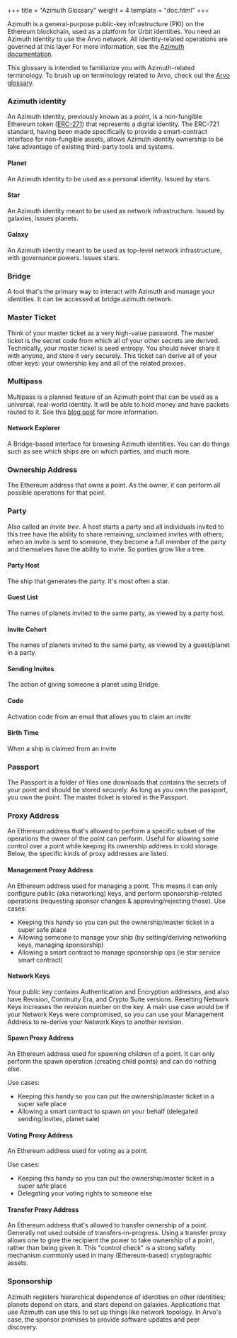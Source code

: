 +++
title = "Azimuth Glossary"
weight = 4
template = "doc.html"
+++


Azimuth is a general-purpose public-key infrastructure (PKI) on the Ethereum blockchain, used as a platform for Urbit identities. You need an Azimuth identity to use the Arvo network. All identity-related operations are governed at this layer For more information, see the [Azimuth documentation](https://urbit.org/docs/concepts/azimuth/).

This glossary is intended to familiarize you with Azimuth-related terminology. To brush up on terminology related to Arvo, check out the [Arvo glossary](../arvo-glossary).

### Azimuth identity

An Azimuth identity, previously known as a _point_, is a non-fungible Ethereum token ([ERC-271](https://medium.com/@brenn.a.hill/noobs-guide-to-understanding-erc-20-vs-erc-721-tokens-d7f5657a4ee7)) that represents a digital identity. The ERC-721 standard, having been made specifically to provide a smart-contract interface for non-fungible assets, allows Azimuth identity ownership to be take advantage of existing third-party tools and systems.

#### Planet

An Azimuth identity to be used as a personal identity. Issued by stars.

#### Star

An Azimuth identity meant to be used as network infrastructure. Issued by galaxies, issues planets.

#### Galaxy

An Azimuth identity meant to be used as top-level network infrastructure, with governance powers. Issues stars.

### Bridge

A tool that's the primary way to interact with Azimuth and manage your identities. It can be accessed at bridge.azimuth.network.

### Master Ticket

Think of your master ticket as a very high-value password. The master ticket is the secret code from which all of your other secrets are derived. Technically, your master ticket is seed entropy. You should never share it with anyone, and store it very securely. This ticket can derive all of your other keys: your ownership key and all of the related proxies.

### Multipass

Multipass is a planned feature of an Azimuth point that can be used as a universal, real-world identity. It will be able to hold money and have packets routed to it. See this [blog post](https://urbit.org/posts/azimuth-as-multipass/) for more information.

#### Network Explorer

A Bridge-based interface for browsing Azimuth identities. You can do things such as see which ships are on which parties, and much more.

### Ownership Address

The Ethereum address that owns a point. As the owner, it can perform all possible operations for that point.

### Party

Also called an _invite tree_. A host starts a party and all individuals invited to this tree have the ability to share remaining, unclaimed invites with others; when an invite is sent to someone, they become a full member of the party and themselves have the ability to invite. So parties grow like a tree.

#### Party Host

The ship that generates the party. It's most often a star.

#### Guest List

The names of planets invited to the same party, as viewed by a party host.

#### Invite Cohort

The names of planets invited to the same party, as viewed by a guest/planet in a party.

#### Sending Invites

The action of giving someone a planet using Bridge.

#### Code

Activation code from an email that allows you to claim an invite

#### Birth Time

When a ship is claimed from an invite

### Passport

The Passport is a folder of files one downloads that contains the secrets of your point and should be stored securely. As long as you own the passport, you own the point. The master ticket is stored in the Passport.

### Proxy Address

An Ethereum address that's allowed to perform a specific subset of the operations the owner of the point can perform. Useful for allowing some control over a point while keeping its ownership address in cold storage. Below, the specific kinds of proxy addresses are listed.

#### Management Proxy Address

An Ethereum address used for managing a point. This means it can only configure public (aka networking) keys, and perform sponsorship-related operations (requesting sponsor changes & approving/rejecting those).
Use cases:
- Keeping this handy so you can put the ownership/master ticket in a super safe place
- Allowing someone to manage your ship (by setting/deriving networking keys, managing sponsorship)
- Allowing a smart contract to manage sponsorship ops (ie star service smart contract)

#### Network Keys

Your public key contains Authentication and Encryption addresses, and also have Revision, Continuity Era, and Crypto Suite versions. Resetting Network Keys increases the revision number on the key. A main use case would be if your Network Keys were compromised, so you can use your Management Address to re-derive your Network Keys to another revision.

#### Spawn Proxy Address

An Ethereum address used for spawning children of a point. It can only perform the spawn operation (creating child points) and can do nothing else.

Use cases:
- Keeping this handy so you can put the ownership/master ticket in a super safe place
- Allowing a smart contract to spawn on your behalf (delegated sending/invites, planet sale)

#### Voting Proxy Address
An Ethereum address used for voting as a point.

Use cases:
- Keeping this handy so you can put the ownership/master ticket in a super safe place
- Delegating your voting rights to someone else

#### Transfer Proxy Address

An Ethereum address that's allowed to transfer ownership of a point. Generally not used outside of transfers-in-progress. Using a transfer proxy allows one to give the recipient the power to take ownership of a point, rather than being given it. This "control check" is a strong safety mechanism commonly used in many (Ethereum-based) cryptographic assets.

### Sponsorship

Azimuth registers hierarchical dependence of identities on other identities; planets depend on stars, and stars depend on galaxies. Applications that use Azimuth can use this to set up things like network topology. In Arvo's case, the sponsor promises to provide software updates and peer discovery.
